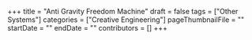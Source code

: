 +++
title = "Anti Gravity Freedom Machine"
draft = false
tags = ["Other Systems"]
categories = ["Creative Engineering"]
pageThumbnailFile = ""
startDate = ""
endDate = ""
contributors = []
+++
